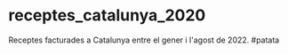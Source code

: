 # receptes_catalunya_2020
Receptes facturades a Catalunya entre el gener i l'agost de 2022.
#patata

